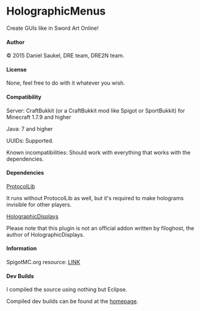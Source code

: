 # HolographicMenus
Create GUIs like in Sword Art Online!

#### Author
© 2015 Daniel Saukel, DRE team, DRE2N team.

#### License
None, feel free to do with it whatever you wish.

#### Compatibility
Server: CraftBukkit (or a CraftBukkit mod like Spigot or SportBukkit) for Minecraft 1.7.9 and higher

Java: 7 and higher

UUIDs: Supported.

Known incompatibilities: Should work with everything that works with the dependencies.

#### Dependencies
[ProtocolLib](http://dev.bukkit.org/bukkit-plugins/protocollib/)

It runs without ProtocolLib as well, but it's required to make holograms invisible for other players.

[HolographicDisplays](http://dev.bukkit.org/bukkit-plugins/holographic-displays/)

Please note that this plugin is not an official addon written by filoghost, the author of HolographicDisplays.

#### Information
SpigotMC.org resource: [LINK](https://www.spigotmc.org/resources/holographicmenus.9389/)

#### Dev Builds
I compiled the source using nothing but Eclipse.

Compiled dev builds can be found at the [homepage](http://dre2n.ml/).
